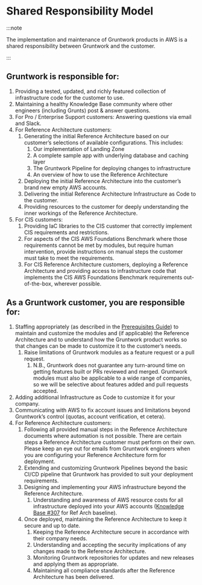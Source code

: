 # Shared Responsibility Model

:::note

The implementation and maintenance of Gruntwork products in AWS is a shared responsibility between Gruntwork and the customer.

:::

## Gruntwork is responsible for:

1. Providing a tested, updated, and richly featured collection of infrastructure code for the customer to use.
1. Maintaining a healthy Knowledge Base community where other engineers (including Grunts) post & answer questions.
1. For Pro / Enterprise Support customers: Answering questions via email and Slack.
1. For Reference Architecture customers:
    1. Generating the initial Reference Architecture based on our customer’s selections of available configurations. This includes:
        1. Our implementation of Landing Zone
        1. A complete sample app with underlying database and caching layer
        1. The Gruntwork Pipeline for deploying changes to infrastructure
        1. An overview of how to use the Reference Architecture
    1. Deploying the initial Reference Architecture into the customer’s brand new empty AWS accounts.
    1. Delivering the initial Reference Architecture Infrastructure as Code to the customer.
    1. Providing resources to the customer for deeply understanding the inner workings of the Reference Architecture.
1. For CIS customers:
    1. Providing IaC libraries to the CIS customer that correctly implement CIS requirements and restrictions.
    1. For aspects of the CIS AWS Foundations Benchmark where those requirements cannot be met by modules, but require human intervention, provide instructions on manual steps the customer must take to meet the requirements.
    1. For CIS Reference Architecture customers, deploying a Reference Architecture and providing access to infrastructure code that implements the CIS AWS Foundations Benchmark requirements out-of-the-box, wherever possible.

## As a Gruntwork customer, you are responsible for:

1. Staffing appropriately (as described in the [Prerequisites Guide](/intro/overview/reference-architecture-prerequisites-guide/)) to maintain and customize the modules and (if applicable) the Reference Architecture and to understand how the Gruntwork product works so that changes can be made to customize it to the customer’s needs.
    1. Raise limitations of Gruntwork modules as a feature request or a pull request.
        1. N.B., Gruntwork does not guarantee any turn-around time on getting features built or PRs reviewed and merged. Gruntwork modules must also be applicable to a wide range of companies, so we will be selective about features added and pull requests accepted.
1. Adding additional Infrastructure as Code to customize it for your company.
1. Communicating with AWS to fix account issues and limitations beyond Gruntwork’s control (quotas, account verification, et cetera).
1. For Reference Architecture customers:
    1. Following all provided manual steps in the Reference Architecture documents where automation is not possible. There are certain steps a Reference Architecture customer must perform on their own. Please keep an eye out for emails from Gruntwork engineers when you are configuring your Reference Architecture form for 
    deployment. 
    1. Extending and customizing Gruntwork Pipelines beyond the basic CI/CD pipeline that Gruntwork has provided to suit your deployment requirements.
    1. Designing and implementing your AWS infrastructure beyond the Reference Architecture.
        1. Understanding and awareness of AWS resource costs for all infrastructure deployed into your AWS accounts ([Knowledge Base #307](https://github.com/gruntwork-io/knowledge-base/discussions/307) for Ref Arch baseline).
    1. Once deployed, maintaining the Reference Architecture to keep it secure and up to date.
        1. Keeping the Reference Architecture secure in accordance with their company needs.
        1. Understanding and accepting the security implications of any changes made to the Reference Architecture.
        1. Monitoring Gruntwork repositories for updates and new releases and applying them as appropriate.
        1. Maintaining all compliance standards after the Reference Architecture has been delivered.


<!-- ##DOCS-SOURCER-START
{
  "sourcePlugin": "local-copier",
  "hash": "7c6a3318381f1d2e939d82db1c179334"
}
##DOCS-SOURCER-END -->
